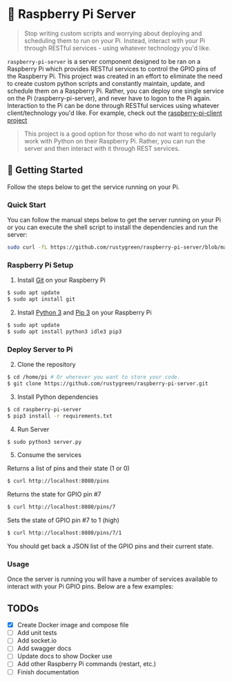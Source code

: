 # 🥧 Raspberry Pi Server

> Stop writing custom scripts and worrying about deploying and scheduling them to run on your Pi. Instead, interact with your Pi through RESTful services - using whatever technology you'd like.

`raspberry-pi-server` is a server component designed to be ran on a Raspberry Pi which provides RESTful services to control the GPIO pins of the Raspberry Pi. This project was created in an effort to eliminate the need to create custom python scripts and constantly maintain, update, and schedule them on a Raspberry Pi. Rather, you can deploy one single service on the Pi (raspberry-pi-server), and never have to logon to the Pi again. Interaction to the Pi can be done through RESTful services using whatever client/technology you'd like. For example, check out the [raspberry-pi-client project](https://github.com/rustygreen/raspberry-pi-client)

> This project is a good option for those who do not want to regularly work with Python on their Raspberry Pi. Rather, you can run the server and then interact with it through REST services.

## 🏁 Getting Started

Follow the steps below to get the service running on your Pi.

### Quick Start

You can follow the manual steps below to get the server running on your Pi or you can execute the shell script to install the dependencies and run the server:

```bash
sudo curl -fL https://github.com/rustygreen/raspberry-pi-server/blob/main/setup.sh | sh -
```

### Raspberry Pi Setup

1. Install [Git](https://git-scm.com/) on your Raspberry Pi

```bash
$ sudo apt update
$ sudo apt install git
```

2. Install [Python 3](https://www.python.org/) and [Pip 3](https://pypi.org/project/pip/) on your Raspberry Pi

```bash
$ sudo apt update
$ sudo apt install python3 idle3 pip3
```

### Deploy Server to Pi

2. Clone the repository

```bash
$ cd /home/pi # Or wherever you want to store your code.
$ git clone https://github.com/rustygreen/raspberry-pi-server.git
```

3. Install Python dependencies

```bash
$ cd raspberry-pi-server
$ pip3 install -r requirements.txt
```

4. Run Server

```bash
$ sudo python3 server.py
```

5. Consume the services

Returns a list of pins and their state (1 or 0)

```bash
$ curl http://localhost:8080/pins
```

Returns the state for GPIO pin #7

```bash
$ curl http://localhost:8080/pins/7
```

Sets the state of GPIO pin #7 to 1 (high)

```bash
$ curl http://localhost:8080/pins/7/1
```

You should get back a JSON list of the GPIO pins and their current state.

### Usage

Once the server is running you will have a number of services available to interact with your Pi GPIO pins. Below are a few examples:

## TODOs

- [x] Create Docker image and compose file
- [ ] Add unit tests
- [ ] Add socket.io
- [ ] Add swagger docs
- [ ] Update docs to show Docker use
- [ ] Add other Raspberry Pi commands (restart, etc.)
- [ ] Finish documentation
